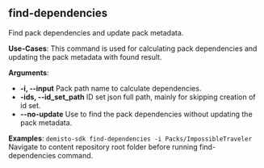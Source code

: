 ## find-dependencies
Find pack dependencies and update pack metadata.

**Use-Cases**:
This command is used for calculating pack dependencies and updating the pack metadata with found result.

**Arguments**:
* **-i, --input** Pack path name to calculate dependencies.
* **-ids, --id_set_path** ID set json full path, mainly for skipping creation of id set.
* **--no-update** Use to find the pack dependencies without updating the pack metadata.

**Examples**:
`demisto-sdk find-dependencies -i Packs/ImpossibleTraveler`
Navigate to content repository root folder before running find-dependencies command.
